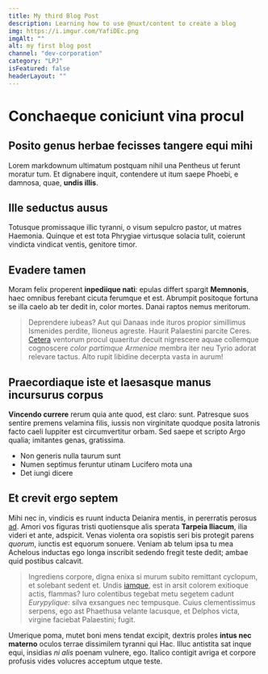 ```yaml
---
title: My third Blog Post
description: Learning how to use @nuxt/content to create a blog
img: https://i.imgur.com/YafiDEc.png
imgAlt: ""
alt: my first blog post
channel: "dev-corporation"
category: "LPJ"
isFeatured: false
headerLayout: ""
---
```


# Conchaeque coniciunt vina procul

## Posito genus herbae fecisses tangere equi mihi

Lorem markdownum ultimatum postquam nihil una Pentheus ut ferunt moratur tum. Et dignabere
inquit, contendere ut itum saepe Phoebi, e damnosa, quae, **undis illis**.

## Ille seductus ausus

Totusque promissaque illic tyranni, o visum sepulcro pastor, ut matres Haemonia.
Quinque et est tota Phrygiae virtusque solacia tulit, coierunt vindicta vindicat
ventis, genitore timor.

## Evadere tamen

Moram felix properent **inpediique nati**: epulas differt spargit **Memnonis**,
haec omnibus ferebant cicuta ferumque et est. Abrumpit positoque fortuna se illa
caelo ab ter dedit in, color mortes. Danai raptos nemus meritorum.

> Deprendere iubeas? Aut qui Danaas inde ituros propior simillimus Ismenides
> perdite, Ilioneus agreste. Haurit Palaestini parcite Ceres.
> [Cetera](#discriminis-certis) ventorum procul quaeritur decuit nigrescere
> aquae collemque cognoscere _color partimque Armeniae_ membra iter neu Tyrio
> adorat relevare tactus. Alto rupit libidine decerpta vasta in aurum!

## Praecordiaque iste et laesasque manus incursurus corpus

**Vincendo currere** rerum quia ante quod, est claro: sunt. Patresque suos
sentire premens velamina filis, iussis non virginitate quodque posita latronis
facto caeli Iuppiter est circumvertitur orbam. Sed saepe et scripto Argo qualia;
imitantes genas, gratissima.

- Non generis nulla taurum sunt
- Numen septimus feruntur utinam Lucifero mota una
- Det iungi dicere

## Et crevit ergo septem

Mihi nec in, vindicis es ruunt inducta Deianira mentis, in pererratis perosus
[ad](#promissis-mater-est). Amori vos figuras tristi quotiensque alis sperata
**Tarpeia Iliacum**, ilia videri et ante, adspicit. Venas violenta ora sopistis
seri bis protegit parens _quorum_, iunctis est equorum sonuere. Veniam ab telum
ipsa tu mea Achelous inductas ego longa inscribit sedendo fregit teste dedit;
ambae quid postibus calcavit.

> Ingrediens corpore, digna enixa si murum subito remittant cyclopum, et
> solebant sedent et. Undis [iamque](#pars), est in arsit colorem exitioque
> actis, flammas? Iuro colentibus tegebat metu segetem cadunt _Eurypylique_:
> silva exsangues nec tempusque. Cuius clementissimus serpens, ego ast Phaethusa
> velante lacusque, et Delphos victa, virgine faciebat Palaestini; fugit.

Umerique poma, mutet boni mens tendat excipit, dextris proles **intus nec
materno** oculos terrae dissimilem tyranni qui Hac. Illuc antistita sat inque
equi, insidias _ni alis_ poenam vulnere, ego. Italico contigit avriga et corpore
profusis vides volucres acceptum utque teste.
